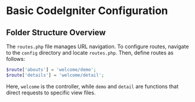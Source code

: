 # Basic CodeIgniter Configuration

## Folder Structure Overview

The `routes.php` file manages URL navigation. To configure routes, navigate to the `config` directory and locate `routes.php`. Then, define routes as follows:

```php
$route['abouts'] = 'welcome/demo';
$route['details'] = 'welcome/detail';
```

Here, `welcome` is the controller, while `demo` and `detail` are functions that direct requests to specific view files.

